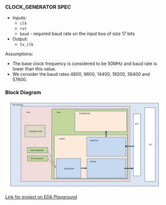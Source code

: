 
### CLOCK_GENERATOR SPEC
- Inputs:
    - `clk` 
    - `rst`
    - `baud` - required baud rate on the input bus of size 17 bits
- Output:
    - `tx_clk`

Assumptions: 
- The base clock frequency is considered to be 50MHz and baud rate is lower than this value.
- We consider the baud rates 4800, 9600, 14400, 19200, 38400 and 57600.

### Block Diagram
![BLOCK_DIAGRAM](CLOCK_GENERATOR_Block_Diagram.jpg)

[Link for project on EDA Playground](https://edaplayground.com/x/Qh_F)
